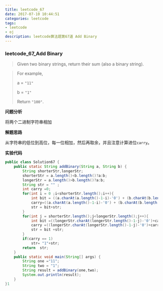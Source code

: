 ```yaml
---
title: leetcode_67
date: 2017-07-10 10:44:51
categories: leetcode
tags: 
- leetcode
- oj
description: leetcode算法题第67道 Add Binary
---
```


### leetcode\_67\_Add Binary

> Given two binary strings, return their sum (also a binary string).

> For example,
>
> a = `"11"`
>
> b = `"1"`
>
> Return `"100"`.

**问题分析**

将两个二进制字符串相加

**解题思路**

从字符串的低位到高位，每一位相加，然后再取余，并且注意计算进位`carry`。

**实验代码**

```java
public class Solution67 {
    public static String addBinary(String a, String b) {
        String shorterStr,longerStr;
        shorterStr = a.length()<b.length()?a:b;
        longerStr = a.length()>b.length()?a:b;
        String str = "" ;
        int carry =0;
        for(int i = 0 ;i<shorterStr.length();i++){
            int bit = ((a.charAt(a.length()-1-i)-'0') + (b.charAt(b.length()-1-i)-'0')+carry)%2;
            carry=((a.charAt(a.length()-1-i)-'0') + (b.charAt(b.length()-1-i)-'0')+carry)/2;
            str = bit+str;
        }
        for(int j = shorterStr.length();j<longerStr.length();j++){
            int bit =((longerStr.charAt(longerStr.length()-1-j)-'0')+carry)%2;
            carry =((longerStr.charAt(longerStr.length()-1-j)-'0')+carry)/2;
            str = bit +str;
        }
        if(carry == 1)
            str= "1"+str;
        return  str;
    }
    public static void main(String[] args) {
        String one ="11";
        String two = "1";
        String result = addBinary(one,two);
        System.out.println(result);
    }
}1
```

